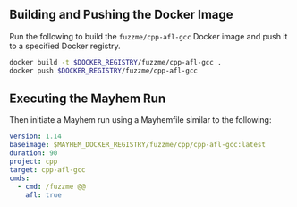 ## Building and Pushing the Docker Image

Run the following to build the `fuzzme/cpp-afl-gcc` Docker image and push it to a specified Docker registry.

```sh
docker build -t $DOCKER_REGISTRY/fuzzme/cpp-afl-gcc .
docker push $DOCKER_REGISTRY/fuzzme/cpp-afl-gcc
```

## Executing the Mayhem Run

Then initiate a Mayhem run using a Mayhemfile similar to the following:

```yaml
version: 1.14
baseimage: $MAYHEM_DOCKER_REGISTRY/fuzzme/cpp/cpp-afl-gcc:latest
duration: 90
project: cpp
target: cpp-afl-gcc
cmds:
  - cmd: /fuzzme @@
    afl: true
```
